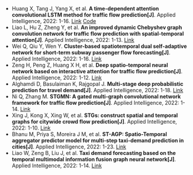 * Huang X, Tang J, Yang X, et al. <b>A time-dependent attention convolutional LSTM method for traffic flow prediction[J]</b>. Applied Intelligence, 2022: 1-16. [Link](https://link.springer.com/article/10.1007/s10489-022-03324-7) [Code](https://github.com/yym201819/1111/tree/master/demotdaconvlstm/demotdaconvlstm)
* Liao L, Hu Z, Zheng Y, et al. <b>An improved dynamic Chebyshev graph convolution network for traffic flow prediction with spatial-temporal attention[J]</b>. Applied Intelligence, 2022: 1-13. [Link](https://link.springer.com/article/10.1007/s10489-021-03022-w)
* Wei Q, Qiu Y, Wen Y. <b>Cluster-based spatiotemporal dual self-adaptive network for short-term subway passenger flow forecasting[J]</b>. Applied Intelligence, 2022: 1-16. [Link](https://link.springer.com/article/10.1007/s10489-022-03305-w)
* Zeng H, Peng Z, Huang X H, et al. <b>Deep spatio-temporal neural network based on interactive attention for traffic flow prediction[J]</b>. Applied Intelligence, 2022: 1-12. [Link](https://link.springer.com/article/10.1007/s10489-021-02879-1)
* Alghamdi D, Basulaiman K, Rajgopal J. <b>Multi-stage deep probabilistic prediction for travel demand[J]</b>. Applied Intelligence, 2022: 1-18. [Link](https://link.springer.com/article/10.1007/s10489-021-03047-1)
* Ni Q, Zhang M. <b>STGMN: A gated multi-graph convolutional network framework for traffic flow prediction[J]</b>. Applied Intelligence, 2022: 1-14. [Link](https://link.springer.com/article/10.1007/s10489-022-03224-w)
* Xing J, Kong X, Xing W, et al. <b>STGs: construct spatial and temporal graphs for citywide crowd flow prediction[J]</b>. Applied Intelligence, 2022: 1-10. [Link](https://link.springer.com/article/10.1007/s10489-021-02939-6)
* Bhanu M, Priya S, Moreira J M, et al. <b>ST-AGP: Spatio-Temporal aggregator predictor model for multi-step taxi-demand prediction in cities[J]</b>. Applied Intelligence, 2022: 1-23. [Link](https://link.springer.com/article/10.1007/s10489-022-03475-7)
* Liao W, Zeng B, Liu J, et al. <b>Taxi demand forecasting based on the temporal multimodal information fusion graph neural network[J]</b>. Applied Intelligence, 2022: 1-14. [Link](https://link.springer.com/article/10.1007/s10489-021-03128-1)
